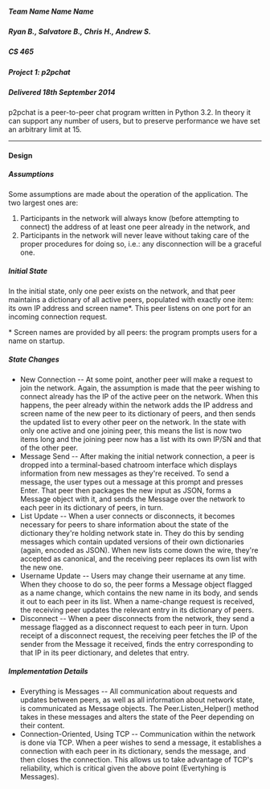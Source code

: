 ##### Team Name Name Name
##### Ryan B., Salvatore B., Chris H., Andrew S.
##### CS 465
##### Project 1: p2pchat
##### Delivered 18th September 2014

p2pchat is a peer-to-peer chat program written in Python 3.2. In theory it
can support any number of users, but to preserve performance we have set an
arbitrary limit at 15.

-----

#### Design

##### Assumptions
Some assumptions are made about the operation of the application. The two
largest ones are:
 1. Participants in the network will always know (before attempting to
connect) the address of at least one peer already in the network, and
 2. Participants in the network will never leave without taking care of the
proper procedures for doing so, i.e.: any disconnection will be a graceful
one.

##### Initial State
In the initial state, only one peer exists on the network, and that peer
maintains a dictionary of all active peers, populated with exactly one item:
its own IP address and screen name*. This peer listens on one port for an
incoming connection request. 

\* Screen names are provided by all peers: the program prompts users for a
name on startup.

##### State Changes
 - New Connection -- 
At some point, another peer will make a request to join the network. Again,
the assumption is made that the peer wishing to connect already has the IP
of the active peer on the network. When this happens, the peer already
within the network adds the IP address and screen name of the new peer to
its dictionary of peers, and then sends the updated list to every other peer
on the network. In the state with only one active and one joining peer, this
means the list is now two items long and the joining peer now has a list
with its own IP/SN and that of the other peer.
 - Message Send -- 
After making the initial network connection, a peer is dropped into a
terminal-based chatroom interface which displays information from new
messages as they're received. To send a message, the user types out a
message at this prompt and presses Enter. That peer then packages the new
input as JSON, forms a Message object with it, and sends the Message over
the network to each peer in its dictionary of peers, in turn. 
 - List Update -- 
When a user connects or disconnects, it becomes necessary for peers to share
information about the state of the dictionary they're holding network state
in. They do this by sending messages which contain updated versions of their
own dictionaries (again, encoded as JSON). When new lists come down the
wire, they're accepted as canonical, and the receiving peer replaces its own
list with the new one.
 - Username Update -- 
Users may change their username at any time. When they choose to do so, the
peer forms a Message object flagged as a name change, which contains the new
name in its body, and sends it out to each peer in its list. When a
name-change request is received, the receiving peer updates the relevant
entry in its dictionary of peers. 
 - Disconnect -- 
When a peer disconnects from the network, they send a message flagged as a
disconnect request to each peer in turn. Upon receipt of a disconnect
request, the receiving peer fetches the IP of the sender from the Message it
received, finds the entry corresponding to that IP in its peer dictionary,
and deletes that entry. 

##### Implementation Details
 - Everything is Messages -- 
All communication about requests and updates between peers, as well as all
information about network state, is communicated as Message objects. The
Peer.Listen_Helper() method takes in these messages and alters the state of
the Peer depending on their content. 
 - Connection-Oriented, Using TCP -- 
Communication within the network is done via TCP. When a peer wishes to send
a message, it establishes a connection with each peer in its dictionary,
sends the message, and then closes the connection. This allows us to take
advantage of TCP's reliability, which is critical given the above point
(Evertyhing is Messages). 
